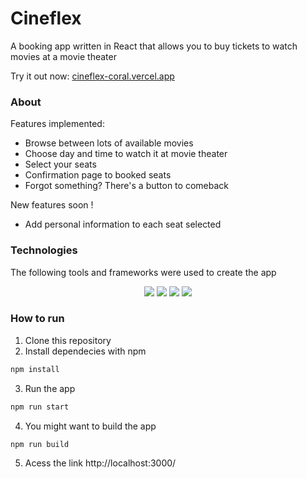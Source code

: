 # Cineflex

A booking app written in React that allows you to buy tickets to watch movies at a movie theater

Try it out now: <a href="cineflex-coral.vercel.app">cineflex-coral.vercel.app</a>

### About

Features implemented:

- Browse between lots of available movies
- Choose day and time to watch it at movie theater
- Select your seats
- Confirmation page to booked seats
- Forgot something? There's a button to comeback

New features soon !

- Add personal information to each seat selected

### Technologies

The following tools and frameworks were used to create the app

<p align="center">
<img src ="https://img.shields.io/badge/HTML5-E34F26?style=for-the-badge&logo=html5&logoColor=white"/>
<img src="https://img.shields.io/badge/css3%20-%231572B6.svg?&style=for-the-badge&logo=css3&logoColor=white"/>
<img src="https://img.shields.io/badge/javascript%20-%23323330.svg?&style=for-the-badge&logo=javascript&logoColor=%23F7DF1E"/>
<img src="https://img.shields.io/badge/React-20232A?style=for-the-badge&logo=react&logoColor=61DAFB"/>
<p>

### How to run

1. Clone this repository
2. Install dependecies with npm

```bash
npm install
```

3. Run the app

```bash
npm run start
```

4. You might want to build the app

```bash
npm run build
```

5. Acess the link http://localhost:3000/
